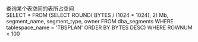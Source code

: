查询某个表空间的表所占空间    
SELECT *
FROM (SELECT ROUND( BYTES / (1024 * 1024), 2) Mb, segment_name, segment_type, owner
FROM dba_segments
WHERE tablespace_name = 'TBSPLAN'
ORDER BY BYTES DESC)
WHERE ROWNUM < 100      
